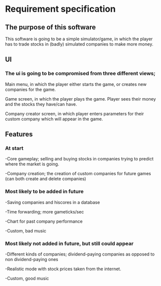 # Requirement specification

## The purpose of this software

This software is going to be a simple simulator/game, in which the player has to trade stocks in (badly) simulated companies to make more money.

## UI

### The ui is going to be compromised from three different views;

Main menu, in which the player either starts the game, or creates new companies for the game.

Game screen, in which the player plays the game. Player sees their money and the stocks they have/can have.

Company creator screen, in which player enters parameters for their custom company which will appear in the game.

## Features

### At start

-Core gameplay; selling and buying stocks in companies trying to predict where the market is going.

-Company creation; the creation of custom companies for future games (can both create and delete companies)

### Most likely to be added in future

-Saving companies and hiscores in a database

-Time forwarding; more gameticks/sec

-Chart for past company performance

-Custom, bad music

### Most likely not added in future, but still could appear

-Different kinds of companies; dividend-paying companies as opposed to non dividend-paying ones

-Realistic mode with stock prices taken from the internet.

-Custom, good music
